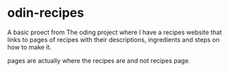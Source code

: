 # odin-recipes

A basic proect from The oding project where I have a recipes website that links to pages of recipes with their descriptions, ingredients and steps on how to make it.

pages are actually where the recipes are and not recipes page.

